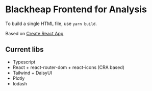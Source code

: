 # Blackheap Frontend for Analysis

To build a single HTML file, use `yarn build`.

Based on [Create React App](https://create-react-app.dev/)

## Current libs

- Typescript
- React + react-router-dom + react-icons (CRA based)
- Tailwind + DaisyUI
- Plotly
- lodash
